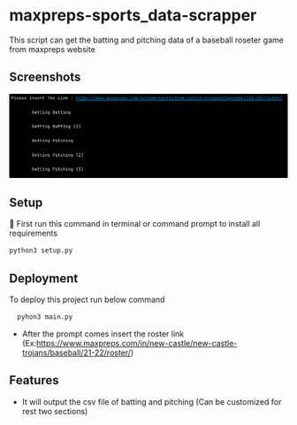 # maxpreps-sports_data-scrapper
This script can get the batting and pitching data of a baseball roseter game from maxpreps website




## Screenshots

![App Screenshot](https://github.com/DeepProgram/maxpreps-sports_data-scrapper/raw/main/Screenshot_20220809_221322.png)


## Setup
🔴 First run this command in terminal or command prompt to install all requirements
```bash
python3 setup.py
```
## Deployment

To deploy this project run below command

```bash
  pyhon3 main.py
```
- After the prompt comes insert the roster link (Ex:https://www.maxpreps.com/in/new-castle/new-castle-trojans/baseball/21-22/roster/)

## Features

- It will output the csv file of batting and pitching (Can be customized for rest two sections)



